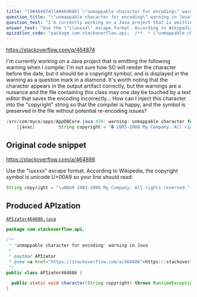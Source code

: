 ```yaml
---
title: "[Q#464874][A#464886] \"unmappable character for encoding\" warning in Java"
question_title: "\"unmappable character for encoding\" warning in Java"
question_text: "I'm currently working on a Java project that is emitting the following warning when I compile: I'm not sure how SO will render the character before the date, but it should be a copyright symbol, and is displayed in the warning as a question mark in a diamond. It's worth noting that the character appears in the output artifact correctly, but the warnings are a nuisance and the file containing this class may one day be touched by a text editor that saves the encoding incorrectly... How can I inject this character into the \"copyright\" string so that the compiler is happy, and the symbol is preserved in the file without potential re-encoding issues?"
answer_text: "Use the \"\\uxxxx\" escape format. According to Wikipedia, the copyright symbol is unicode U+00A9 so your line should read:"
apization_code: "package com.stackoverflow.api;  /**  * \"unmappable character for encoding\" warning in Java  *  * @author APIzator  * @see <a href=\"https://stackoverflow.com/a/464886\">https://stackoverflow.com/a/464886</a>  */ public class APIzator464886 {    public static void character(String copyright) throws RuntimeException {} }"
---
```


https://stackoverflow.com/q/464874

I&#x27;m currently working on a Java project that is emitting the following warning when I compile:
I&#x27;m not sure how SO will render the character before the date, but it should be a copyright symbol, and is displayed in the warning as a question mark in a diamond.
It&#x27;s worth noting that the character appears in the output artifact correctly, but the warnings are a nuisance and the file containing this class may one day be touched by a text editor that saves the encoding incorrectly...
How can I inject this character into the &quot;copyright&quot; string so that the compiler is happy, and the symbol is preserved in the file without potential re-encoding issues?


```java
/src/com/myco/apps/AppDBCore.java:439: warning: unmappable character for encoding UTF8
    [javac]         String copyright = "� 2003-2008 My Company. All rights reserved.";
```


## Original code snippet

https://stackoverflow.com/a/464886

Use the &quot;\uxxxx&quot; escape format.
According to Wikipedia, the copyright symbol is unicode U+00A9 so your line should read:

```java
String copyright = "\u00a9 2003-2008 My Company. All rights reserved.";
```

## Produced APIzation

[`APIzator464886.java`](https://github.com/pasqualesalza/apization-temp-data/raw/master/apizations/java/APIzator464886.java)

```java
package com.stackoverflow.api;

/**
 * "unmappable character for encoding" warning in Java
 *
 * @author APIzator
 * @see <a href="https://stackoverflow.com/a/464886">https://stackoverflow.com/a/464886</a>
 */
public class APIzator464886 {

  public static void character(String copyright) throws RuntimeException {}
}

```